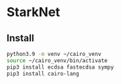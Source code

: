 # StarkNet

## Install

```bash
python3.9 -m venv ~/cairo_venv
source ~/cairo_venv/bin/activate
pip3 install ecdsa fastecdsa sympy
pip3 install cairo-lang

```